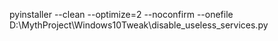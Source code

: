 pyinstaller --clean --optimize=2 --noconfirm --onefile D:\MythProject\Windows10Tweak\disable_useless_services.py